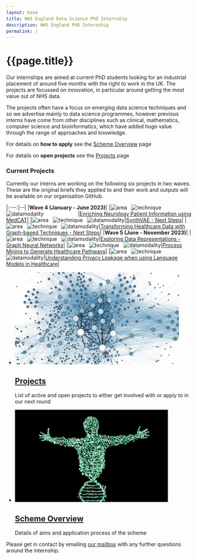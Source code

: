```yaml
---
layout: base 
title: NHS England Data Science PhD Internship
description: NHS England PhD Internship
permalink: /
---
```


# {{page.title}}

Our internships are aimed at current PhD students looking for an industrial placement of around five months with the right to work in the UK.  The projects are focussed on innovation, in particular around getting the most value out of NHS data.

The projects often have a focus on emerging data science techniques and so we advertise mainly to data science programmes, however previous interns have come from other disciplines such as clinical, mathematics, computer science and bioinformatics, which have added huge value through the range of approaches and knowledge.

For details on **how to apply** see the <a href="/nhsx-internship-projects/overview.html">Scheme Overview</a> page 

For details on **open projects** see the <a href="/nhsx-internship-projects/projects.html">Projects</a> page
### Current Projects 
Currently our interns are working on the following six projects in two waves.  These are the original briefs they applied to and their work and outputs will be available on our organisation GitHub.

|:---:|--|
|**Wave 4 (January - June 2023)**|
|![area](https://img.shields.io/badge/NLP-yellow) &nbsp; ![technique](https://img.shields.io/badge/CogStack-lightgrey) &nbsp; ![datamodality](https://img.shields.io/badge/TextData-9cf) &emsp; &emsp; &emsp; &emsp; &emsp; |[Enriching Neurology Patient Information using MedCAT](https://nhsx.github.io/nhsx-internship-projects/enriching-neurology-information-medcat/)|
|![area](https://img.shields.io/badge/Synthetic-brightgreen) &nbsp; ![technique](https://img.shields.io/badge/VAE-lightgrey) &nbsp; ![datamodality](https://img.shields.io/badge/TabularData-green)|[SynthVAE - Next Steps](https://nhsx.github.io/nhsx-internship-projects/synthvae-extension/)|
|![area](https://img.shields.io/badge/Graphs-yellowgreen) &nbsp; ![technique](https://img.shields.io/badge/Hypergraphs-lightgrey) &nbsp; ![datamodality](https://img.shields.io/badge/TabularData-green)|[Transforming Healthcare Data with Graph-based Techniques - Next Steps](https://nhsx.github.io/nhsx-internship-projects/transforming-healthcare-data-graph-based-sail-update/)|
|**Wave 5 (June - November 2023)**|
|![area](https://img.shields.io/badge/Graphs-yellowgreen) &nbsp; ![technique](https://img.shields.io/badge/GNNs-lightgrey) &nbsp; ![datamodality](https://img.shields.io/badge/MultiModalData-blueviolet)|[Exploring Data Representations - Graph Neural Networks](https://nhsx.github.io/nhsx-internship-projects/exploring-data-representations-gnn/)|
|![area](https://img.shields.io/badge/Simulation-darkblue) &nbsp; ![technique](https://img.shields.io/badge/ProcessMining-lightgrey) &nbsp; ![datamodality](https://img.shields.io/badge/TabularData-green)|[Process Mining to Generate Healthcare Pathways](https://nhsx.github.io/nhsx-internship-projects/process-mining-generate-pathways/)|
|![area](https://img.shields.io/badge/NLP-yellow) &nbsp; ![technique](https://img.shields.io/badge/Memorisation-lightgrey) &nbsp; ![datamodality](https://img.shields.io/badge/MultiModalData-blueviolet)|[Understanding Privacy Leakage when using Language Models in Healthcare](https://nhsx.github.io/nhsx-internship-projects/language-model-privacy-leakage/)|

<ul class="nhsuk-grid-row nhsuk-card-group">
  <li class="nhsuk-grid-column-one-half nhsuk-card-group__item">
    <div class="nhsuk-card nhsuk-card--clickable">
        <img class="nhsuk-card__img" src="assets/img/graph.jpg" alt="teaser" height="250" />
        <div class="nhsuk-card__content">
            <h2 class="nhsuk-card__heading nhsuk-heading-m">
            <a class="nhsuk-card__link" href="projects.html">Projects</a>
            </h2>
            <p class="nhsuk-card__description">List of active and open projects to either get involved with or apply to in our next round</p>
        </div>
    </div>
  </li>    
  <li class="nhsuk-grid-column-one-half nhsuk-card-group__item">  
    <div class="nhsuk-card nhsuk-card--clickable">
        <img class="nhsuk-card__img" src="assets/img/genetic-algo.jpg" alt="teaser" height="250" />
        <div class="nhsuk-card__content">
            <h2 class="nhsuk-card__heading nhsuk-heading-m">
            <a class="nhsuk-card__link" href="overview.html">Scheme Overview</a>
            </h2>
            <p class="nhsuk-card__description">Details of aims and application process of the scheme</p>
        </div>
    </div>
  </li>
</ul>

Please get in contact by emailing <a href="mailto:datascience@nhs.net">our mailbox</a> with any further questions around the internship.  
